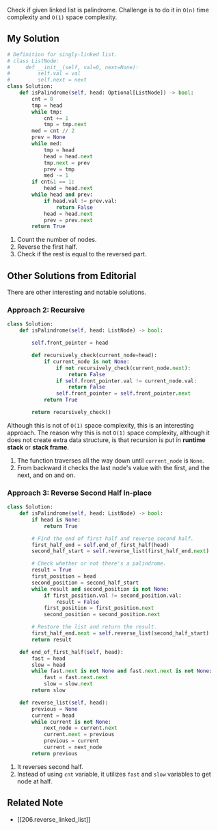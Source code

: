 Check if given linked list is palindrome. Challenge is to do it in `O(n)` time complexity and `O(1)` space complexity.

## My Solution

```python
# Definition for singly-linked list.
# class ListNode:
#     def __init__(self, val=0, next=None):
#         self.val = val
#         self.next = next
class Solution:
    def isPalindrome(self, head: Optional[ListNode]) -> bool:
        cnt = 0
        tmp = head
        while tmp:
            cnt += 1
            tmp = tmp.next
        med = cnt // 2
        prev = None
        while med:
            tmp = head
            head = head.next
            tmp.next = prev
            prev = tmp
            med -= 1
        if cnt&1 == 1:
            head = head.next
        while head and prev:
            if head.val != prev.val:
                return False
            head = head.next
            prev = prev.next
        return True
```

1. Count the number of nodes.
2. Reverse the first half.
3. Check if the rest is equal to the reversed part.

## Other Solutions from Editorial

There are other interesting and notable solutions.
### Approach 2: Recursive

```python
class Solution:
    def isPalindrome(self, head: ListNode) -> bool:

        self.front_pointer = head

        def recursively_check(current_node=head):
            if current_node is not None:
                if not recursively_check(current_node.next):
                    return False
                if self.front_pointer.val != current_node.val:
                    return False
                self.front_pointer = self.front_pointer.next
            return True

        return recursively_check()
```

Although this is not of `O(1)` space complexity, this is an interesting approach. The reason why this is not `O(1)` space complexity, although it does not create extra data structure, is that recursion is put in **runtime stack** or **stack frame**.

1. The function traverses all the way down until `current_node` is `None`.
2. From backward it checks the last node's value with the first, and the next, and on and on.

### Approach 3: Reverse Second Half In-place

```python
class Solution:
    def isPalindrome(self, head: ListNode) -> bool:
        if head is None:
            return True

        # Find the end of first half and reverse second half.
        first_half_end = self.end_of_first_half(head)
        second_half_start = self.reverse_list(first_half_end.next)

        # Check whether or not there's a palindrome.
        result = True
        first_position = head
        second_position = second_half_start
        while result and second_position is not None:
            if first_position.val != second_position.val:
                result = False
            first_position = first_position.next
            second_position = second_position.next

        # Restore the list and return the result.
        first_half_end.next = self.reverse_list(second_half_start)
        return result    

    def end_of_first_half(self, head):
        fast = head
        slow = head
        while fast.next is not None and fast.next.next is not None:
            fast = fast.next.next
            slow = slow.next
        return slow

    def reverse_list(self, head):
        previous = None
        current = head
        while current is not None:
            next_node = current.next
            current.next = previous
            previous = current
            current = next_node
        return previous
```

1. It reverses second half.
2. Instead of using `cnt` variable, it utilizes `fast` and `slow` variables to get node at half.

## Related Note
- [[206.reverse_linked_list]]